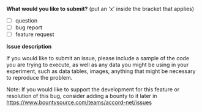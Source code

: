 **What would you like to submit?** (put an 'x' inside the bracket that applies)

  - [ ] question
  - [ ] bug report
  - [ ] feature request

**Issue description**

If you would like to submit an issue, please include a sample of the code you are trying to execute, as well as any data you might be using in your experiment, such as data tables, images, anything that might be necessary to reproduce the problem.
  
Note: If you would like to support the development for this feature or resolution of this bug, consider adding a bounty to it later in https://www.bountysource.com/teams/accord-net/issues
